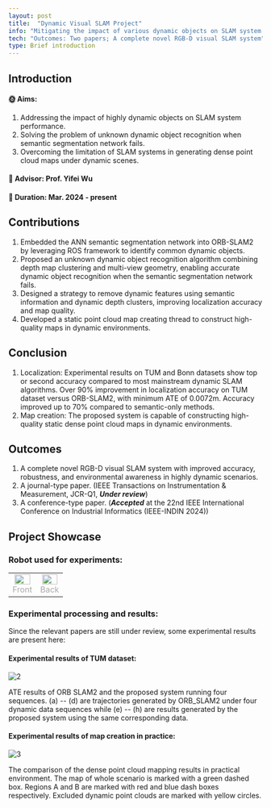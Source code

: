 ```yaml
---
layout: post
title:  "Dynamic Visual SLAM Project"
info: "Mitigating the impact of various dynamic objects on SLAM system performance to achieve high-precision localization and static dense point cloud map construction."
tech: "Outcomes: Two papers; A complete novel RGB-D visual SLAM system"
type: Brief introduction 
---
```


## Introduction

#### &#127774; Aims: 

1. Addressing the impact of highly dynamic objects on SLAM system performance.
2. Solving the problem of unknown dynamic object recognition when semantic segmentation network fails.
3. Overcoming the limitation of SLAM systems in generating dense point cloud maps under dynamic scenes.

#### &#128221; Advisor: Prof. Yifei Wu 

#### &#128197; Duration: Mar. 2024 - present

## Contributions

1. Embedded the ANN semantic segmentation network into ORB-SLAM2 by leveraging ROS framework to identify common dynamic objects.
2. Proposed an unknown dynamic object recognition algorithm combining depth map clustering and multi-view geometry, enabling accurate dynamic object recognition when the semantic segmentation network fails.
3. Designed a strategy to remove dynamic features using semantic information and dynamic depth clusters, improving localization accuracy and map quality.
4. Developed a static point cloud map creating thread to construct high-quality maps in dynamic environments.

## Conclusion

1. Localization: Experimental results on TUM and Bonn datasets show top or second accuracy compared to most mainstream dynamic SLAM algorithms. Over 90% improvement in localization accuracy on TUM dataset versus ORB-SLAM2, with minimum ATE of 0.0072m. Accuracy improved up to 70% compared to semantic-only methods.
2. Map creation: The proposed system is capable of constructing high-quality static dense point cloud maps in dynamic environments.

## Outcomes
 
1. A complete novel RGB-D visual SLAM system with improved accuracy, robustness, and environmental awareness in highly dynamic scenarios.
2. A journal-type paper. (IEEE Transactions on Instrumentation & Measurement, JCR-Q1, ***Under review***)
3. A conference-type paper. (***Accepted*** at the 22nd IEEE International Conference on Industrial Informatics (IEEE-INDIN 2024))

## Project Showcase

### Robot used for experiments:

<table rules="none" align="center">
	<tr>
		<td>
			<center>
				<img src="https://effun.xyz/assets/img/20240318/1 (1).jpg" width="90%" />
				<br/>
				<font color="AAAAAA">Front</font>
			</center>
		</td>
		<td>
			<center>
				<img src="https://effun.xyz/assets/img/20240318/1 (2).jpg" width="90%" />
				<br/>
				<font color="AAAAAA">Back</font>
			</center>
		</td>
	</tr>
</table>


### Experimental processing and results:

Since the relevant papers are still under review, some experimental results are present here:

#### Experimental results of TUM dataset:

![2](https://effun.xyz/assets/img/20240318/2.png)

ATE results of ORB SLAM2 and the proposed system running four sequences. (a) -- (d) are trajectories generated by ORB\_SLAM2 under four dynamic data sequences while (e) -- (h) are results generated by the proposed system using the same corresponding data.

#### Experimental results of map creation in practice:

![3](https://effun.xyz/assets/img/20240318/3.png)

The comparison of the dense point cloud mapping results in practical environment. The map of whole scenario is marked with a green dashed box. Regions A and B are marked with red and blue dash boxes respectively. Excluded dynamic point clouds are marked with yellow circles.